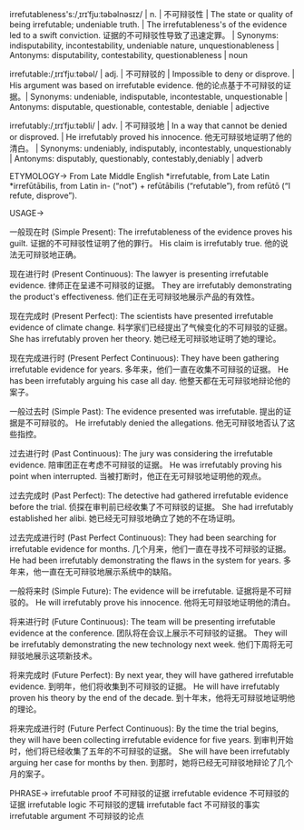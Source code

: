 irrefutableness's:/ˌɪrɪˈfjuːtəbəlnəsɪz/ | n. | 不可辩驳性 | The state or quality of being irrefutable; undeniable truth. | The irrefutableness's of the evidence led to a swift conviction.  证据的不可辩驳性导致了迅速定罪。 | Synonyms:  indisputability, incontestability, undeniable nature, unquestionableness | Antonyms: disputability, contestability,  questionableness | noun

irrefutable:/ˌɪrɪˈfjuːtəbəl/ | adj. | 不可辩驳的 | Impossible to deny or disprove. |  His argument was based on irrefutable evidence. 他的论点基于不可辩驳的证据。| Synonyms: undeniable, indisputable, incontestable, unquestionable | Antonyms: disputable, questionable, contestable, deniable | adjective

irrefutably:/ˌɪrɪˈfjuːtəbli/ | adv. | 不可辩驳地 | In a way that cannot be denied or disproved. | He irrefutably proved his innocence. 他无可辩驳地证明了他的清白。 | Synonyms: undeniably, indisputably, incontestably, unquestionably | Antonyms: disputably, questionably, contestably,deniably | adverb


ETYMOLOGY->
From Late Middle English *irrefutable, from Late Latin *irrefūtābilis, from Latin in- (“not”) + refūtābilis (“refutable”), from refūtō (“I refute, disprove”).

USAGE->

一般现在时 (Simple Present):
The irrefutableness of the evidence proves his guilt. 证据的不可辩驳性证明了他的罪行。
His claim is irrefutably true. 他的说法无可辩驳地正确。

现在进行时 (Present Continuous):
The lawyer is presenting irrefutable evidence. 律师正在呈递不可辩驳的证据。
They are irrefutably demonstrating the product's effectiveness. 他们正在无可辩驳地展示产品的有效性。

现在完成时 (Present Perfect):
The scientists have presented irrefutable evidence of climate change. 科学家们已经提出了气候变化的不可辩驳的证据。
She has irrefutably proven her theory. 她已经无可辩驳地证明了她的理论。

现在完成进行时 (Present Perfect Continuous):
They have been gathering irrefutable evidence for years. 多年来，他们一直在收集不可辩驳的证据。
He has been irrefutably arguing his case all day. 他整天都在无可辩驳地辩论他的案子。

一般过去时 (Simple Past):
The evidence presented was irrefutable. 提出的证据是不可辩驳的。
He irrefutably denied the allegations. 他无可辩驳地否认了这些指控。

过去进行时 (Past Continuous):
The jury was considering the irrefutable evidence. 陪审团正在考虑不可辩驳的证据。
He was irrefutably proving his point when interrupted.  当被打断时，他正在无可辩驳地证明他的观点。

过去完成时 (Past Perfect):
The detective had gathered irrefutable evidence before the trial.  侦探在审判前已经收集了不可辩驳的证据。
She had irrefutably established her alibi. 她已经无可辩驳地确立了她的不在场证明。


过去完成进行时 (Past Perfect Continuous):
They had been searching for irrefutable evidence for months. 几个月来，他们一直在寻找不可辩驳的证据。
He had been irrefutably demonstrating the flaws in the system for years. 多年来，他一直在无可辩驳地展示系统中的缺陷。

一般将来时 (Simple Future):
The evidence will be irrefutable. 证据将是不可辩驳的。
He will irrefutably prove his innocence. 他将无可辩驳地证明他的清白。


将来进行时 (Future Continuous):
The team will be presenting irrefutable evidence at the conference.  团队将在会议上展示不可辩驳的证据。
They will be irrefutably demonstrating the new technology next week. 他们下周将无可辩驳地展示这项新技术。

将来完成时 (Future Perfect):
By next year, they will have gathered irrefutable evidence. 到明年，他们将收集到不可辩驳的证据。
He will have irrefutably proven his theory by the end of the decade. 到十年末，他将无可辩驳地证明他的理论。

将来完成进行时 (Future Perfect Continuous):
By the time the trial begins, they will have been collecting irrefutable evidence for five years. 到审判开始时，他们将已经收集了五年的不可辩驳的证据。
She will have been irrefutably arguing her case for months by then. 到那时，她将已经无可辩驳地辩论了几个月的案子。


PHRASE->
irrefutable proof  不可辩驳的证据
irrefutable evidence 不可辩驳的证据
irrefutable logic  不可辩驳的逻辑
irrefutable fact  不可辩驳的事实
irrefutable argument 不可辩驳的论点
